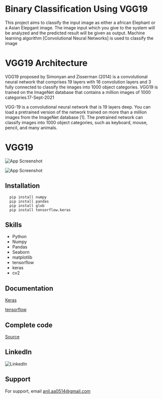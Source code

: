 
# Binary Classification Using VGG19


This project aims to classify the input image as either a african Elephant  or a Asian Elepgant image. The image input which you give to the system will be analyzed and the predicted result will be given as output. Machine learning algorithm [Convolutional Neural Networks] is used to classify the image

# VGG19 Architecture 

VGG19 proposed by Simonyan and Zisserman (2014) is a convolutional neural network that comprises 19 layers with 16 convolution layers and 3 fully connected to classify the images into 1000 object categories. VGG19 is trained on the ImageNet database that contains a million images of 1000 categories.17-Sept-2021


VGG-19 is a convolutional neural network that is 19 layers deep. You can load a pretrained version of the network trained on more than a million images from the ImageNet database [1]. The pretrained network can classify images into 1000 object categories, such as keyboard, mouse, pencil, and many animals.



# VGG19

![App Screenshot](https://miro.medium.com/v2/resize:fit:828/format:webp/1*swiy1KpD-4xe6GWjT_BP9w.png)







![App Screenshot](https://qph.cf2.quoracdn.net/main-qimg-83c7dee9e8b039c3ca27c8dd91cacbb4)






## Installation


```
  pip install numpy
  pip install pandas
  pip install glob
  pip install tensorflow.keras
```
    

## Skills 


- Python
- Numpy
- Pandas 
- Seaborn
- matplotlib
- tensorflow
- keras
- cv2
## Documentation

[Keras](https://keras.io/api/applications/vgg/)

[tensorflow](https://www.tensorflow.org/api_docs)

## Complete code



[Source](https://github.com/Anil0205/Binary-Classification-Using-VGG19-)

## LinkedIn


![LinkedIn](https://img.shields.io/badge/linkedin-0A66C2?style=for-the-badge&logo=linkedin&logoColor=white(https://www.linkedin.com/in/anil-abberaboina-894720243/))
## Support

For support, email anil.aa0514@gmail.com 

